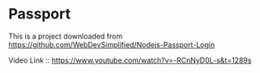# Passport

This is a project downloaded from 
https://github.com/WebDevSimplified/Nodejs-Passport-Login

Video Link :: https://www.youtube.com/watch?v=-RCnNyD0L-s&t=1289s
